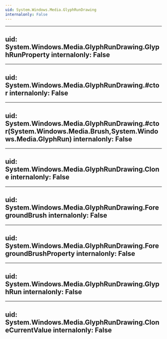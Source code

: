 ```yaml
---
uid: System.Windows.Media.GlyphRunDrawing
internalonly: False
---
```


---
uid: System.Windows.Media.GlyphRunDrawing.GlyphRunProperty
internalonly: False
---

---
uid: System.Windows.Media.GlyphRunDrawing.#ctor
internalonly: False
---

---
uid: System.Windows.Media.GlyphRunDrawing.#ctor(System.Windows.Media.Brush,System.Windows.Media.GlyphRun)
internalonly: False
---

---
uid: System.Windows.Media.GlyphRunDrawing.Clone
internalonly: False
---

---
uid: System.Windows.Media.GlyphRunDrawing.ForegroundBrush
internalonly: False
---

---
uid: System.Windows.Media.GlyphRunDrawing.ForegroundBrushProperty
internalonly: False
---

---
uid: System.Windows.Media.GlyphRunDrawing.GlyphRun
internalonly: False
---

---
uid: System.Windows.Media.GlyphRunDrawing.CloneCurrentValue
internalonly: False
---
